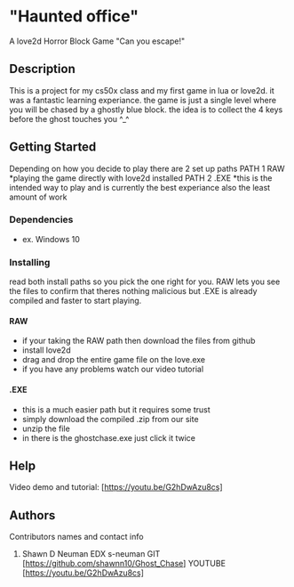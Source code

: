 # "Haunted office"

A love2d Horror Block Game
"Can you escape!"

## Description

This is a project for my cs50x class and my first game in lua or love2d. it was a fantastic learning experiance. the game is just a single level where you will be chased by a ghostly blue block. the idea is to collect the 4 keys before the ghost touches you ^_^

## Getting Started

Depending on how you decide to play there are 2 set up paths
PATH 1 RAW
    *playing the game directly with love2d installed
PATH 2 .EXE
    *this is the intended way to play and is currently the best experiance also the least amount of work

### Dependencies

* ex. Windows 10

### Installing

read both install paths so you pick the one right for you. RAW lets you see the files to confirm that theres nothing malicious but .EXE is already compiled and faster to start playing.

#### RAW

* if your taking the RAW path then download the files from github
* install love2d
* drag and drop the entire game file on the love.exe
* if you have any problems watch our video tutorial

#### .EXE

* this is a much easier path but it requires some trust
* simply download the compiled .zip from our site
* unzip the file
* in there is the ghostchase.exe just click it twice

## Help

Video demo and tutorial: [https://youtu.be/G2hDwAzu8cs]

## Authors

Contributors names and contact info

1. Shawn D Neuman
EDX s-neuman
GIT [https://github.com/shawnn10/Ghost_Chase]
YOUTUBE [https://youtu.be/G2hDwAzu8cs]

